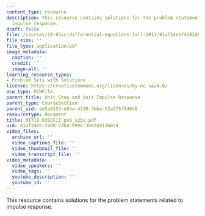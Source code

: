 ```yaml
---
content_type: resource
description: This resource contains solutions for the problem statements related to
  impulse response.
draft: false
file: /courses/18-03sc-differential-equations-fall-2011/81af24ebf4d82db499963b82491368c4_MIT18_03SCF11_ps6_s25s.pdf
file_size: ''
file_type: application/pdf
image_metadata:
  caption: ''
  credit: ''
  image-alt: ''
learning_resource_types:
- Problem Sets with Solutions
license: https://creativecommons.org/licenses/by-nc-sa/4.0/
ocw_type: OCWFile
parent_title: Unit Step and Unit Impulse Response
parent_type: CourseSection
parent_uid: ae5a9153-e84a-4720-7bba-52a575f9d6d8
resourcetype: Document
title: MIT18_03SCF11_ps6_s25s.pdf
uid: 81af24eb-f4d8-2db4-9996-3b82491368c4
video_files:
  archive_url: ''
  video_captions_file: ''
  video_thumbnail_file: ''
  video_transcript_file: ''
video_metadata:
  video_speakers: ''
  video_tags: ''
  youtube_description: ''
  youtube_id: ''
---
```

This resource contains solutions for the problem statements related to impulse response.